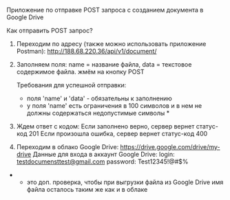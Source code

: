 Приложение по отправке POST запроса с созданием документа в Google Drive

Как отправить POST запрос?

1. Переходим по адресу (также можно использовать приложение Postman):
   http://188.68.220.36/api/v1/document/


2. Заполняем поля:
   name = название файла,
   data = текстовое содержимое файла.
   жмём на кнопку POST

   Требования для успешной отправки:
   - поля 'name' и 'data' - обязательны к заполнению
   - у поля 'name' есть ограничения в 100 символов и в нем не должны содержаться недопустимые символы *


3. Ждем ответ с кодом:
   Если заполнено верно, сервер вернет статус-код 201
   Если произошла ошибка, сервер вернет статус-код 400


4. Переходим в облако Google Drive:
   https://drive.google.com/drive/my-drive
   Данные для входа в аккаунт Google Drive:
   login: testdocumensttest@gmail.com
   password: Test12345!@#$%

* - это доп. проверка, чтобы при выгрузки файла из Google Drive имя файла осталось таким же как и в облаке





